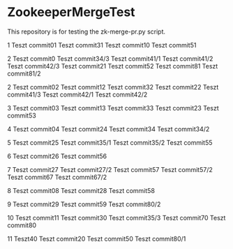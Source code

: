 # ZookeeperMergeTest
This repository is for testing the zk-merge-pr.py script. 

1
Teszt commit01
Teszt commit31
Teszt commit10
Teszt commit51

2
Teszt commit0
Teszt commit34/3
Teszt commit41/1
Teszt commit41/2
Teszt commit42/3
Teszt commit21
Teszt commit52
Teszt commit81
Teszt commit81/2


2
Teszt commit02
Teszt commit12
Teszt commit32
Teszt commit22
Teszt commit41/3
Teszt commit42/1
Teszt commit42/2

3
Teszt commit03
Teszt commit13
Teszt commit33
Teszt commit23
Teszt commit53


4
Teszt commit04
Teszt commit24
Teszt commit34
Teszt commit34/2


5
Teszt commit25
Teszt commit35/1
Teszt commit35/2
Teszt commit55

6
Teszt commit26
Teszt commit56

7
Teszt commit27
Teszt commit27/2
Teszt commit57
Teszt commit57/2
Teszt commit67
Teszt commit67/2

8
Teszt commit08
Teszt commit28
Teszt commit58

9
Teszt commit29
Teszt commit59
Teszt commit80/2

10
Teszt commit11
Teszt commit30
Teszt commit35/3
Teszt commit70
Teszt commit80

11
Teszt40
Teszt commit20
Teszt commit50
Teszt commit80/1
